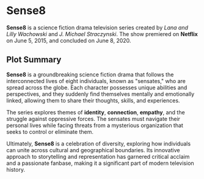 # Sense8

**Sense8** is a science fiction drama television series created by *Lana and Lilly Wachowski* and *J. Michael Straczynski*. The show premiered on **Netflix** on June 5, 2015, and concluded on June 8, 2020.

## Plot Summary

**Sense8** is a groundbreaking science fiction drama that follows the interconnected lives of eight individuals, known as "sensates," who are spread across the globe. Each character possesses unique abilities and perspectives, and they suddenly find themselves mentally and emotionally linked, allowing them to share their thoughts, skills, and experiences.

The series explores themes of **identity**, **connection**, **empathy**, and the struggle against oppressive forces. The sensates must navigate their personal lives while facing threats from a mysterious organization that seeks to control or eliminate them.

Ultimately, **Sense8** is a celebration of diversity, exploring how individuals can unite across cultural and geographical boundaries. Its innovative approach to storytelling and representation has garnered critical acclaim and a passionate fanbase, making it a significant part of modern television history.

